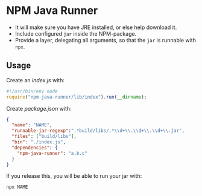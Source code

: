 # NPM Java Runner

* It will make sure you have JRE installed, or else help download it.
* Include configured `jar` inside the NPM-package.
* Provide a layer, delegating all arguments, so that the `jar` is runnable with `npx`.

## Usage

Create an *index.js* with:

```js
#!/usr/bin/env node
require("npm-java-runner/lib/index").run(__dirname);
```

Create *package.json* with:

```json
{
  "name": "NAME",
  "runnable-jar-regexp":".*build/libs/.*\\d+\\.\\d+\\.\\d+\\.jar",
  "files": ["build/libs"],
  "bin": "./index.js",
  "dependencies": {
    "npm-java-runner": "a.b.c"
  }
}
```

If you release this, you will be able to run your jar with:

```sh
npx NAME
```
